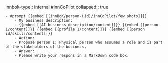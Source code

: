innbok-type:: internal
#innCoPilot
collapsed:: true

	- #prompt {{embed [[innBoK/person-(id)/innCoPilot/few shots]]}}
		- My business description:
		- {{embed [[AI business description/content]]}} {{embed [[person 1/content]]}} {{embed [[profile 1/content]]}} {{embed [[person id/skills/content]]}}
		- Action:
		- Propose person 1: Physical person who assumes a role and is part of the stakeholders of the business.
		- Answer:
		- Please write your respons in a MarkDown code box.